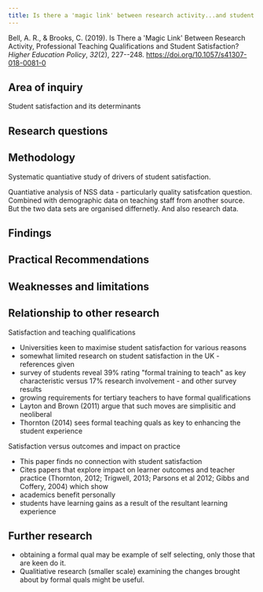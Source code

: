 ```yaml
---
title: Is there a 'magic link' between research activity...and student satisfaction
---
```

Bell, A. R., & Brooks, C. (2019). Is There a 'Magic Link' Between Research Activity, Professional Teaching Qualifications and Student Satisfaction? *Higher Education Policy*, *32*(2), 227--248\. <https://doi.org/10.1057/s41307-018-0081-0>

## Area of inquiry

Student satisfaction and its determinants

## Research questions

## Methodology

Systematic quantiative study of drivers of student satisfaction.

Quantiative analysis of NSS data - particularly quality satisfcation question. Combined with demographic data on teaching staff from another source. But the two data sets are organised differnetly. And also research data.



## Findings

## Practical Recommendations

## Weaknesses and limitations


## Relationship to other research

Satisfaction and teaching qualifications

- Universities keen to maximise student satisfaction for various reasons
- somewhat limited research on student satisfaction in the UK - references given
- survey of students reveal 39% rating "formal training to teach" as key characteristic versus 17% research involvement - and other survey results
- growing requirements for tertiary teachers to have formal qualifications
- Layton and Brown (2011) argue that such moves are simplisitic and neoliberal
- Thornton (2014) sees formal teaching quals as key to enhancing the student experience

Satisfaction versus outcomes and impact on practice

- This paper finds no connection with student satisfaction
- Cites papers that explore impact on learner outcomes and teacher practice (Thornton, 2012; Trigwell, 2013; Parsons et al 2012; Gibbs and Coffery, 2004) which show
- academics benefit personally
- students have learning gains as a result of the resultant learning experience


## Further research

- obtaining a formal qual may be example of self selecting, only those that are keen do it.
- Qualitiative research (smaller scale) examining the changes brought about by formal quals might be useful.